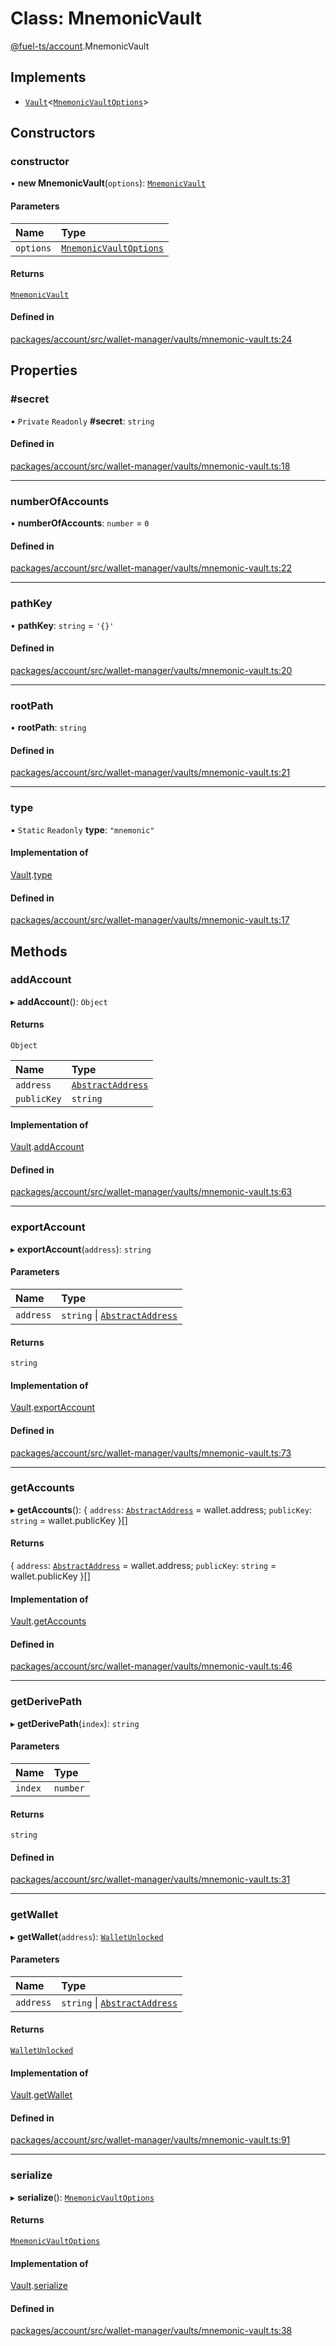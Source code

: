 # Class: MnemonicVault

[@fuel-ts/account](/api/Account/index.md).MnemonicVault

## Implements

- [`Vault`](/api/Account/Vault.md)&lt;[`MnemonicVaultOptions`](/api/Account/MnemonicVaultOptions.md)\>

## Constructors

### constructor

• **new MnemonicVault**(`options`): [`MnemonicVault`](/api/Account/MnemonicVault.md)

#### Parameters

| Name | Type |
| :------ | :------ |
| `options` | [`MnemonicVaultOptions`](/api/Account/MnemonicVaultOptions.md) |

#### Returns

[`MnemonicVault`](/api/Account/MnemonicVault.md)

#### Defined in

[packages/account/src/wallet-manager/vaults/mnemonic-vault.ts:24](https://github.com/FuelLabs/fuels-ts/blob/1a41c2e84f24ca93f6aa919bf95adf35ee3263a1/packages/account/src/wallet-manager/vaults/mnemonic-vault.ts#L24)

## Properties

### #secret

• `Private` `Readonly` **#secret**: `string`

#### Defined in

[packages/account/src/wallet-manager/vaults/mnemonic-vault.ts:18](https://github.com/FuelLabs/fuels-ts/blob/1a41c2e84f24ca93f6aa919bf95adf35ee3263a1/packages/account/src/wallet-manager/vaults/mnemonic-vault.ts#L18)

___

### numberOfAccounts

• **numberOfAccounts**: `number` = `0`

#### Defined in

[packages/account/src/wallet-manager/vaults/mnemonic-vault.ts:22](https://github.com/FuelLabs/fuels-ts/blob/1a41c2e84f24ca93f6aa919bf95adf35ee3263a1/packages/account/src/wallet-manager/vaults/mnemonic-vault.ts#L22)

___

### pathKey

• **pathKey**: `string` = `'{}'`

#### Defined in

[packages/account/src/wallet-manager/vaults/mnemonic-vault.ts:20](https://github.com/FuelLabs/fuels-ts/blob/1a41c2e84f24ca93f6aa919bf95adf35ee3263a1/packages/account/src/wallet-manager/vaults/mnemonic-vault.ts#L20)

___

### rootPath

• **rootPath**: `string`

#### Defined in

[packages/account/src/wallet-manager/vaults/mnemonic-vault.ts:21](https://github.com/FuelLabs/fuels-ts/blob/1a41c2e84f24ca93f6aa919bf95adf35ee3263a1/packages/account/src/wallet-manager/vaults/mnemonic-vault.ts#L21)

___

### type

▪ `Static` `Readonly` **type**: ``"mnemonic"``

#### Implementation of

[Vault](/api/Account/Vault.md).[type](/api/Account/Vault.md#type)

#### Defined in

[packages/account/src/wallet-manager/vaults/mnemonic-vault.ts:17](https://github.com/FuelLabs/fuels-ts/blob/1a41c2e84f24ca93f6aa919bf95adf35ee3263a1/packages/account/src/wallet-manager/vaults/mnemonic-vault.ts#L17)

## Methods

### addAccount

▸ **addAccount**(): `Object`

#### Returns

`Object`

| Name | Type |
| :------ | :------ |
| `address` | [`AbstractAddress`](/api/Interfaces/AbstractAddress.md) |
| `publicKey` | `string` |

#### Implementation of

[Vault](/api/Account/Vault.md).[addAccount](/api/Account/Vault.md#addaccount)

#### Defined in

[packages/account/src/wallet-manager/vaults/mnemonic-vault.ts:63](https://github.com/FuelLabs/fuels-ts/blob/1a41c2e84f24ca93f6aa919bf95adf35ee3263a1/packages/account/src/wallet-manager/vaults/mnemonic-vault.ts#L63)

___

### exportAccount

▸ **exportAccount**(`address`): `string`

#### Parameters

| Name | Type |
| :------ | :------ |
| `address` | `string` \| [`AbstractAddress`](/api/Interfaces/AbstractAddress.md) |

#### Returns

`string`

#### Implementation of

[Vault](/api/Account/Vault.md).[exportAccount](/api/Account/Vault.md#exportaccount)

#### Defined in

[packages/account/src/wallet-manager/vaults/mnemonic-vault.ts:73](https://github.com/FuelLabs/fuels-ts/blob/1a41c2e84f24ca93f6aa919bf95adf35ee3263a1/packages/account/src/wallet-manager/vaults/mnemonic-vault.ts#L73)

___

### getAccounts

▸ **getAccounts**(): { `address`: [`AbstractAddress`](/api/Interfaces/AbstractAddress.md) = wallet.address; `publicKey`: `string` = wallet.publicKey }[]

#### Returns

{ `address`: [`AbstractAddress`](/api/Interfaces/AbstractAddress.md) = wallet.address; `publicKey`: `string` = wallet.publicKey }[]

#### Implementation of

[Vault](/api/Account/Vault.md).[getAccounts](/api/Account/Vault.md#getaccounts)

#### Defined in

[packages/account/src/wallet-manager/vaults/mnemonic-vault.ts:46](https://github.com/FuelLabs/fuels-ts/blob/1a41c2e84f24ca93f6aa919bf95adf35ee3263a1/packages/account/src/wallet-manager/vaults/mnemonic-vault.ts#L46)

___

### getDerivePath

▸ **getDerivePath**(`index`): `string`

#### Parameters

| Name | Type |
| :------ | :------ |
| `index` | `number` |

#### Returns

`string`

#### Defined in

[packages/account/src/wallet-manager/vaults/mnemonic-vault.ts:31](https://github.com/FuelLabs/fuels-ts/blob/1a41c2e84f24ca93f6aa919bf95adf35ee3263a1/packages/account/src/wallet-manager/vaults/mnemonic-vault.ts#L31)

___

### getWallet

▸ **getWallet**(`address`): [`WalletUnlocked`](/api/Account/WalletUnlocked.md)

#### Parameters

| Name | Type |
| :------ | :------ |
| `address` | `string` \| [`AbstractAddress`](/api/Interfaces/AbstractAddress.md) |

#### Returns

[`WalletUnlocked`](/api/Account/WalletUnlocked.md)

#### Implementation of

[Vault](/api/Account/Vault.md).[getWallet](/api/Account/Vault.md#getwallet)

#### Defined in

[packages/account/src/wallet-manager/vaults/mnemonic-vault.ts:91](https://github.com/FuelLabs/fuels-ts/blob/1a41c2e84f24ca93f6aa919bf95adf35ee3263a1/packages/account/src/wallet-manager/vaults/mnemonic-vault.ts#L91)

___

### serialize

▸ **serialize**(): [`MnemonicVaultOptions`](/api/Account/MnemonicVaultOptions.md)

#### Returns

[`MnemonicVaultOptions`](/api/Account/MnemonicVaultOptions.md)

#### Implementation of

[Vault](/api/Account/Vault.md).[serialize](/api/Account/Vault.md#serialize)

#### Defined in

[packages/account/src/wallet-manager/vaults/mnemonic-vault.ts:38](https://github.com/FuelLabs/fuels-ts/blob/1a41c2e84f24ca93f6aa919bf95adf35ee3263a1/packages/account/src/wallet-manager/vaults/mnemonic-vault.ts#L38)
